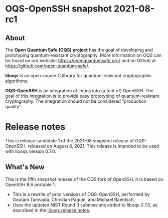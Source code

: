 OQS-OpenSSH snapshot 2021-08-rc1
================================

About
-----

The **Open Quantum Safe (OQS) project** has the goal of developing and prototyping quantum-resistant cryptography.  More information on OQS can be found on our website: https://openquantumsafe.org/ and on Github at https://github.com/open-quantum-safe/.

**liboqs** is an open source C library for quantum-resistant cryptographic algorithms.

**OQS-OpenSSH** is an integration of liboqs into (a fork of) OpenSSH.  The goal of this integration is to provide easy prototyping of quantum-resistant cryptography.  The integration should not be considered "production quality".

Release notes
=============

This is release candidate 1 of the 2021-08 snapshot release of OQS-OpenSSH, released on August 8, 2021. This release is intended to be used with liboqs version 0.7.0.

What's New
----------

This is the fifth snapshot release of the OQS fork of OpenSSH.  It is based on OpenSSH 8.6 portable 1.

- This is a rewrite of prior versions of OQS-OpenSSH, performed by Goutam Tamvada, Christian Paquin, and Michael Baentsch.
- Uses the updated NIST Round 3 submissions added to liboqs 0.7.0, as described in the [liboqs release notes](https://github.com/open-quantum-safe/liboqs/blob/main/RELEASE.md).
